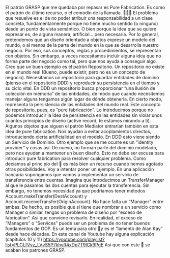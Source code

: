 El patrón GRASP que me quedaba por repasar es Pure Fabrication. Es como el patrón de último recurso, o el comodín de la llamada.
🧻👇🏼
El problema que resuelve es el de no poder atribuir una responsabilidad a un clase concreta, fundamentalmente porque no tiene mucho sentido (o ninguno) desde un punto de vista semántico.
O bien porque la idea que se quiere expresar es, de alguna manera, artificial… pero necesaria.
Por lo general, pretendemos que un diseño orientado a objetos exprese un modelo del mundo, o al menos de la parte del mundo en la que se desarrolla nuestro negocio. Por eso, sus conceptos, reglas y procedimientos, se representan con objetos.
Sin embargo, a veces necesitamos incluir alguna idea que no forma parte del negocio como tal, pero que nos ayuda a conseguir algo. Creo que un buen ejemplo es el patrón Repositorio.
Un repositorio no existe en el mundo real (Bueno, puede existir, pero no es un concepto de negocio). Necesitamos un repositorio para guardar entidades de dominio (pienso en el repositorio DDD) y reproducir su persistencia en el tiempo y su ciclo vital.
En DDD un repositorio busca proporcionar “una ilusión de colección en memoria” de las entidades, de modo que cuando necesitemos manejar alguna tengamos algún lugar de dónde obtenerla. En cierto modo, representa la persistencia de las entidades del mundo real.
Este concepto de repositorio, pues, es “pure fabricación”. Lo introducimos porque no podemos introducir la idea de persistencia en las entidades sin violar unos cuantos principios de diseño (active record, te estamos mirando a ti).
Algunos objetos que siguen el patrón Mediator entrarían también en esta idea de pure fabrication. Nos ayudan a evitar acoplamientos directos, introduciendo cierta artificialidad en el modelo. En DDD esto viene siendo un Servicio de Dominio.
Otro ejemplo que se me ocurre es un “identity provider” y cosas así. De nuevo, no forman parte del dominio modelado, pero nos ayudan a mantener un buen diseño.
Esto no debe ser excusa para introducir pure fabrication para resolver cualquier problema. Como decíamos al principio del 🧻 es más bien un recurso cuando hemos agotado otras posibilidades. Voy a intentar poner un ejemplo.
En una aplicación bancaria supongamos que vamos a implementar un servicio de transferencia entre cuentas. Imagina que introducimos un TransferManager al que le pasamos las dos cuentas para ejecutar la transferencia.
Sin embargo, no tenemos necesidad ya que podríamos tener métodos Account.makeTransfer(DestAccount) y Account.receiveTransfer(OriginAccount). No hace falta un “Manager” entre ambas.
De hecho, es posible que si tiene que nombrar a un servicio como Manager o similar, tengas un problema de diseño por “exceso de fabrication”. Así que conviene revisarlo.
En realidad, el exceso de “Managers” o “Services” puede ser un problema de no tener buenos fundamentos de OOP. Es un tema para otro 🧻y es el “lamento de Alan Kay” desde hace décadas.
En este canal de Youtube hay alguna explicación (capítulos 10 y 11) https://youtube.com/playlist?list=PLGLfVvz_LVvS5P7khyR4xDp7T9lCk9PgE
Así que con este 🧻 se acaban los patrones GRASP.